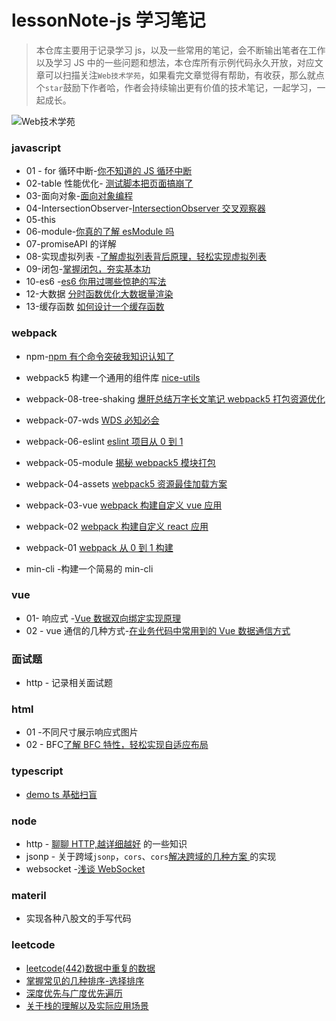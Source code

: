 # lessonNote-js 学习笔记

> 本仓库主要用于记录学习 js，以及一些常用的笔记，会不断输出笔者在工作以及学习 JS 中的一些问题和想法，本仓库所有示例代码永久开放，对应文章可以扫描关注`Web技术学苑`，如果看完文章觉得有帮助，有收获，那么就点个`star`鼓励下作者哈，作者会持续输出更有价值的技术笔记，一起学习，一起成长。

![Web技术学苑](https://files.mdnice.com/user/24614/50dd18f5-e2d5-4eb5-ac76-716aec6da88f.jpg)

### javascript

- 01 - for 循环中断-[你不知道的 JS 循环中断](https://mp.weixin.qq.com/s?__biz=Mzk0ODMxODIzNw==&mid=2247485070&idx=1&sn=8ccd16ec243aada2f04beaaf1477a085&chksm=c3683ffcf41fb6eaf72f210cbbbc79d52485cdc37812dd9d0aa3d74fa14a4734dcfac9a8daf2#rd)
- 02-table 性能优化- [测试脚本把页面搞崩了](https://mp.weixin.qq.com/s?__biz=Mzk0ODMxODIzNw==&mid=2247486014&idx=1&sn=4fb22eb3cc18b08d5d7ec8ffeed63587&chksm=c368334cf41fba5ab89d61af3ae16d7753c3ebb61aa6a7720fb6e78a29c080a7e8841da8db02#rd)
- 03-面向对象-[面向对象编程](https://mp.weixin.qq.com/s?__biz=Mzk0ODMxODIzNw==&mid=2247485816&idx=1&sn=0a15fcaf11439f9149a251c675acafa2&chksm=c368300af41fb91c7be14a345fe8294de91e5606f346cc5d0053d28932a81766676f2a27b2d6#rd)
- 04-IntersectionObserver-[IntersectionObserver 交叉观察器 ](https://mp.weixin.qq.com/s?__biz=Mzk0ODMxODIzNw==&mid=2247486741&idx=1&sn=c5e0dac9f66cffa5d7d314f1212a311b&chksm=c3683467f41fbd71cb3160f7cca6d89cd082f83fec99ae27c9e8968b90511723ab0a607925b8#rd)
- 05-this
- 06-module-[你真的了解 esModule 吗 ](https://mp.weixin.qq.com/s?__biz=Mzk0ODMxODIzNw==&mid=2247487148&idx=1&sn=b7455889d2f9f83e1bfda636741f2de1&chksm=c36837def41fbec83f7504518742a82ba2da9d15fc58cd47dc67a3a8b49a0f9d2e2289e7c1e0#rd)
- 07-promiseAPI 的详解
- 08-实现虚拟列表 -[了解虚拟列表背后原理，轻松实现虚拟列表](https://mp.weixin.qq.com/s?__biz=Mzk0ODMxODIzNw==&mid=2247487858&idx=1&sn=7f7e5d6e3430438bcad17ca85c8d6c6f&chksm=c3682800f41fa1167e57552bb701483b760deeaa1cb3b2597e59064c4c02c80b78bf893a1e14#rd)
- 09-闭包-[掌握闭包，夯实基本功](https://mp.weixin.qq.com/s?__biz=Mzk0ODMxODIzNw==&mid=2247488034&idx=1&sn=1121685a5471fda10f676f927cddee7b&chksm=c3682b50f41fa2467176eb050cc8492d3406205285beba94f344c77565b3e8543dfff7c17d38#rd)
- 10-es6 -[es6 你用过哪些惊艳的写法](https://mp.weixin.qq.com/s?__biz=Mzk0ODMxODIzNw==&mid=2247488153&idx=1&sn=792152192f0716ca53e50f3127033d88&chksm=c3682bebf41fa2fdc71ff5f2fb627cc853c6dd1f2c5e8d7f5b765a87bc0bcd02ab5fb0575bb7#rd)
- 12-大数据 [分时函数优化大数据量渲染](https://mp.weixin.qq.com/s?__biz=Mzk0ODMxODIzNw==&mid=2247489110&idx=1&sn=cae17be447d66bbfb33ea49554d3b282&chksm=c3682f24f41fa6328a3361ad371dd8514fe1c50e57ccf026d07d92b0a226c808163a35fd5cba#rd)
- 13-缓存函数 [如何设计一个缓存函数](https://mp.weixin.qq.com/s?__biz=Mzk0ODMxODIzNw==&mid=2247489964&idx=1&sn=601f6f2f81e5ba3e7c674592095fd483&chksm=c36820def41fa9c85d476e0232909c920eb2703bd848ec0a8aae642250d9311c5e1240ea9fa8#rd)

### webpack

- npm-[npm 有个命令突破我知识认知了](https://mp.weixin.qq.com/s?__biz=Mzk0ODMxODIzNw==&mid=2247485472&idx=1&sn=7187f5b155fde09e167d42a0745f7e9a&chksm=c3683152f41fb8445b4e5637c12499af015fca56b1151cef13fb4b3f6889cda2743860b395c7#rd)
- webpack5 构建一个通用的组件库 [nice-utils](https://github.com/maicFir/nice_utils)
- webpack-08-tree-shaking [爆肝总结万字长文笔记 webpack5 打包资源优化](https://mp.weixin.qq.com/s?__biz=Mzk0ODMxODIzNw==&mid=2247489849&idx=1&sn=fefb77acd8fd30a91adaad4edff83c1f&chksm=c368204bf41fa95d3b0b01834e81b8f1c100f3d1c933b8feb9f85f67d01801301a6303ab281e#rd)
- webpack-07-wds [WDS 必知必会](https://mp.weixin.qq.com/s?__biz=Mzk0ODMxODIzNw==&mid=2247489583&idx=1&sn=4c06429683f23106642b3e4744d7c392&chksm=c368215df41fa84b8bed393f3e3850372cdcd9197995b1f9e02f428f0d23fb94d544ff7ea6c1#rd)
- webpack-06-eslint [eslint 项目从 0 到 1](https://mp.weixin.qq.com/s?__biz=Mzk0ODMxODIzNw==&mid=2247489497&idx=1&sn=55bc187f020c8e3f9945e1c8e7bcff8a&chksm=c3682eabf41fa7bdc7b84f55d52c884a1ef3db6fc0d953106b6b1d93075a217b83bbd276562a#rd)
- webpack-05-module [揭秘 webpack5 模块打包](https://mp.weixin.qq.com/s?__biz=Mzk0ODMxODIzNw==&mid=2247489094&idx=1&sn=f1bdbf1d463dceb2799349ffab77e246&chksm=c3682f34f41fa622d4c1672bb55a3eeb22c7a3736355bab1cc1f4bfe65f45740a216e0824814#rd)
- webpack-04-assets [webpack5 资源最佳加载方案 ](https://mp.weixin.qq.com/s?__biz=Mzk0ODMxODIzNw==&mid=2247488881&idx=1&sn=adc4e2babb87f50073f6bf472fa3bbf3&chksm=c3682c03f41fa51587272a378c67b67f03c97296cc02cb3907843fed77704adf2041bc87891f#rd)
- webpack-03-vue [webpack 构建自定义 vue 应用](https://mp.weixin.qq.com/s?__biz=Mzk0ODMxODIzNw==&mid=2247488788&idx=1&sn=842d58a67e8a46cfecaa7e53fe0fa913&chksm=c3682c66f41fa5702aa86a440f12e31002d0e48d8606dc848218909d2b84ecc7ff01c5a56086#rd)
- webpack-02 [webpack 构建自定义 react 应用 ](https://mp.weixin.qq.com/s?__biz=Mzk0ODMxODIzNw==&mid=2247488592&idx=1&sn=346db8b9a019552c4e087beda6229849&chksm=c3682d22f41fa4341be31bb874199729b940b05ac57ba968400727c078ef0da1c5fedcca4022#rd)
- webpack-01 [webpack 从 0 到 1 构建](https://mp.weixin.qq.com/s?__biz=Mzk0ODMxODIzNw==&mid=2247488309&idx=1&sn=d7fb28fba29208df4d598dae3a15d733&chksm=c3682a47f41fa35151dfc09122b9c6a290190a9ed86795debff46635c101d0ae4048c1440ab9#rd)

- min-cli -构建一个简易的 min-cli

### vue

- 01- 响应式 -[Vue 数据双向绑定实现原理](https://mp.weixin.qq.com/s?__biz=Mzk0ODMxODIzNw==&mid=2247488098&idx=1&sn=72277f5fe0fc4fda02dc4b30cd7ad22a&chksm=c3682b10f41fa20608e51eb356b9da2589b0ac9f9b2604be60c9a42a2e3b3f766f44495f9bfd#rd)
- 02 - vue 通信的几种方式-[在业务代码中常用到的 Vue 数据通信方式](https://mp.weixin.qq.com/s?__biz=Mzk0ODMxODIzNw==&mid=2247488096&idx=1&sn=666ad099a1f6e286b1a0f476b8312861&chksm=c3682b12f41fa2042f234991fb83fcb53b89f47bc96fe416570c522e708d42991d65e97601f6#rd)

### 面试题

- http - 记录相关面试题

### html

- 01 -不同尺寸展示响应式图片
- 02 - BFC[了解 BFC 特性，轻松实现自适应布局](https://mp.weixin.qq.com/s?__biz=Mzk0ODMxODIzNw==&mid=2247487846&idx=1&sn=c3ef7394dd258cf2b91200f565f6dd48&chksm=c3682814f41fa10286f3e0db053adfdce81368b9b2c8c5857c541670287902fb861c9097c83c#rd)

### typescript

- [demo ts 基础扫盲](https://mp.weixin.qq.com/s?__biz=Mzk0ODMxODIzNw==&mid=2247486645&idx=1&sn=5e23f8d64fe6ed33585ce8846ee3ccaa&chksm=c36835c7f41fbcd1a115b03555f741196a89fef109a92ad4973030fa7652ba4f42aa6faa1d20#rd)

### node

- http - [聊聊 HTTP,越详细越好](https://mp.weixin.qq.com/s?__biz=Mzk0ODMxODIzNw==&mid=2247487410&idx=1&sn=fbcae6e59879585e95c082709734ce8d&chksm=c36836c0f41fbfd63fe741daa7b3f6a4c105c996f42bcdf90a20faca2569e6d5d666312d42cd#rd) 的一些知识
- jsonp - 关于跨域`jsonp`，`cors`、`cors`[解决跨域的几种方案 ](https://mp.weixin.qq.com/s?__biz=Mzk0ODMxODIzNw==&mid=2247487646&idx=1&sn=b58ba83ba278c4053c43ab1e30c4e76b&chksm=c36829ecf41fa0fa696f405304a6440d05f0d39a0aed6ae0b9298c99210d95f950e9da0fc002#rd)的实现
- websocket -[浅谈 WebSocket](https://mp.weixin.qq.com/s?__biz=Mzk0ODMxODIzNw==&mid=2247487539&idx=1&sn=7336057d6c0675846229c07497acf840&chksm=c3682941f41fa057e984ac8eb034b5d9c0bb1c75c79b5f895952fc535c25eb92f08a36e74bab#rd)

### materil

- 实现各种八股文的手写代码

### leetcode

- [leetcode(442)数据中重复的数据](https://mp.weixin.qq.com/s?__biz=Mzk0ODMxODIzNw==&mid=2247487664&idx=1&sn=23cdbbbd148285f9edf9de0137115d85&chksm=c36829c2f41fa0d4c3144809c9fe1547dd98f81076e5b73dc364223acf1a40df79814966c8bd#rd)
- [掌握常见的几种排序-选择排序](https://mp.weixin.qq.com/s?__biz=Mzk0ODMxODIzNw==&mid=2247488060&idx=1&sn=cf0eccd5a0aab589577e913230f848e3&chksm=c3682b4ef41fa2589d31be424fe55c53487dc77f2f183cd531c462e56bbfaeb8af244c22d51c#rd)
- [深度优先与广度优先遍历](https://mp.weixin.qq.com/s?__biz=Mzk0ODMxODIzNw==&mid=2247488183&idx=1&sn=0c5f8b2ac273b796cc33e9346de02c47&chksm=c3682bc5f41fa2d3a578e0339b8f110ff0096f257f74db735d862c465e8228792f1fa63750ce#rd)
- [关于栈的理解以及实际应用场景](https://mp.weixin.qq.com/s?__biz=Mzk0ODMxODIzNw==&mid=2247488195&idx=1&sn=08fb7c24be940558db409ca1655819ee&chksm=c3682bb1f41fa2a755bf2772b05c6d46fb117d32ecb9a84f5574de663331adf877122db887a7#rd)
